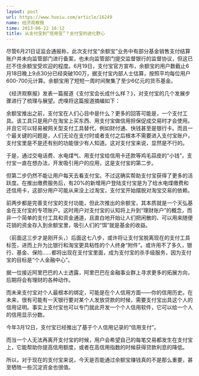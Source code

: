 ```yaml
---
layout: post
url: https://www.huxiu.com/article/16249
name: 经济观察报
time: 2013-06-22 16:12
title: 从支付宝到“信用宝”？支付宝的进化野心
---
```

尽管6月21日证监会通报称，此次支付宝“余额宝”业务中有部分基金销售支付结算账户并未向监管部门进行备案，也未向监管部门提交监督银行的监督协议，但这已拦不住余额宝受欢迎的程度。6月19日，支付宝官方宣布，余额宝的用户数截止6月18日晚上9点30分已经突破100万，据支付宝内部人士估算，按照平均每位用户600-700元计算。余额宝用了短短一周时间聚集了至少6亿元的货币基金。

《经济观察报》发表一篇报道《支付宝会长成什么样？》，对支付宝的几个发展步骤进行了梳理与展望。虎嗅将这篇报道摘编如下：

余额宝推出之前，支付宝在人们心目中是什么？更多的回答可能是，一个支付工具。该工具只是用户在淘宝上买东西、用支付宝做信用担保促成交易时才会使用。并且它可以轻易被网关型支付工具替代，例如财付通、快钱甚至是银行卡。而且一个最关键的问题是，人们无论在支付时或者支付之后根本不需要进入支付宝账户，支付宝里是不是还有别的功能很少有人知道。这对支付宝来说，显然是不行的。

于是，通过交电话费、水电煤气、用支付宝给信用卡还款等鸡毛蒜皮的“小钱”，支付宝一直在想办法，开发吸引用户的应用，这是支付宝的第二步。

但第二步仍然不能让用户每天去看支付宝。不过这确实帮助支付宝获得了更多的活跃度。在推出缴费服务后，有20%的新增用户登陆支付宝是为了给水电煤缴费和还信用卡，这部分用户可能从来没上过淘宝，支付宝开始摆脱对淘宝交易的依赖。

前两步都是完善支付宝的支付功能，但此次推出的余额宝，其本质就是一个天弘基金在支付宝的专项账户。这时用户对支付宝的认知将上升到“理财账户”的概念，而非一个简单的支付工具和资金通道，且直白地开始让人们把闲散的、可以用来随便花销的资金存入到余额宝里，吸引人们的“饵”就是基金的收益。

（前面这三步才是刚开头，）后面这七八步，或许将让支付宝脱离现在的支付工具标签，进而上升为比银行和淘宝更具粘性的个人终身“附件”。或许用不了多久，银行、基金、保险……都将出现在支付宝里面，成为支付宝的杀手级服务，因为支付宝的目标是“个人金融中心”。

据一位接近阿里巴巴的人士透露，阿里巴巴在金融事业群上寻求更多的拓展方向，后期将会有理财的各种动作。

而未来支付宝对个人最根本的绑定，可能是在个人信用方面——你的信用历史。在未来，很有可能有一天银行要对某个人发放贷款的时候，需要支付宝出具这个人的信用证明。事实上支付宝也可以专门就此开发一个个人信用软件，它可以给一个人的信用显示分数。

今年3月12日，支付宝已经推出了基于个人信用记录的“信用支付”。

而当一个人无法再离开支付宝的时候，用户会希望自己的每笔交易都发生在支付宝上，它能帮助你提高信用额度，或者在高信用指数的时候获得贷款利息的降低。

所以，对于现在的支付宝来说，今天是否能通过余额宝赚钱真的不是那么重要，甚至牺牲一些沉淀资金也很值。

